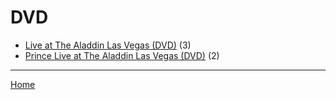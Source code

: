 # DVD

  * [Live at The Aladdin Las Vegas (DVD)](./dvd/live-at-the-aladdin-las-vegas/) (3)
  * [Prince Live at The Aladdin Las Vegas (DVD)](./dvd/prince-live-at-the-aladdin-las-vegas/) (2)

----

[Home](../)
